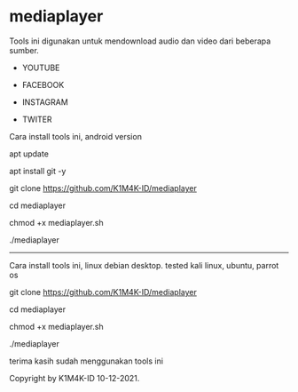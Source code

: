 # mediaplayer


Tools ini digunakan untuk mendownload audio dan video dari beberapa sumber.

* YOUTUBE

* FACEBOOK

* INSTAGRAM

* TWITER

Cara install tools ini, android version

apt update

apt install git -y

git clone https://github.com/K1M4K-ID/mediaplayer

cd mediaplayer

chmod +x mediaplayer.sh

./mediaplayer

---------------------------------------------------

Cara install tools ini, linux debian desktop. tested kali linux, ubuntu, parrot os

git clone https://github.com/K1M4K-ID/mediaplayer

cd mediaplayer

chmod +x mediaplayer.sh

./mediaplayer


terima kasih sudah menggunakan tools ini

Copyright by K1M4K-ID 10-12-2021.
